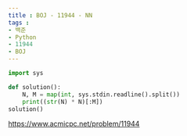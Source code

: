 ```yaml
---
title : BOJ - 11944 - NN
tags :
- 백준
- Python
- 11944
- BOJ
---
```


```python
import sys

def solution():
    N, M = map(int, sys.stdin.readline().split())
    print((str(N) * N)[:M])
solution()
```

https://www.acmicpc.net/problem/11944
